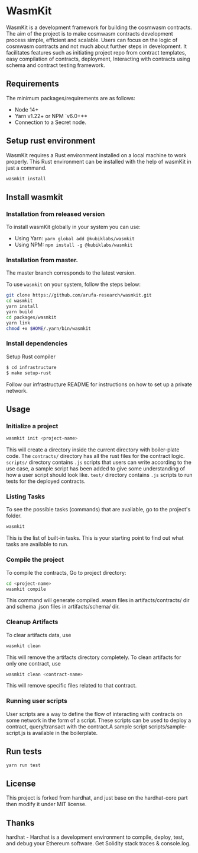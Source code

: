 # WasmKit

WasmKit is a development framework for building the cosmwasm contracts. The aim of the project is to make cosmwasm contracts development process simple, efficient and scalable. Users can focus on the logic of cosmwasm contracts and not much about further steps in development. It facilitates features such as initiating project repo from contract templates, easy compilation of contracts, deployment, Interacting with contracts using schema and contract testing framework.

## Requirements

The minimum packages/requirements are as follows:
 
- Node 14+
- Yarn v1.22+ or NPM `v6.0+**
- Connection to a Secret node. 

## Setup rust environment

WasmKit requires a Rust environment installed on a local machine to work properly. This Rust environment can be installed with the help of wasmKit in just a command.

```bash
wasmkit install
```

## Install wasmkit

### Installation from released version

To install wasmKit globally in your system you can use:
  - Using Yarn: `yarn global add @kubiklabs/wasmkit`
  - Using NPM: `npm install -g @kubiklabs/wasmkit`

### Installation from master.

The master branch corresponds to the latest version.

To use `wasmkit` on your system, follow the steps below:

```bash
git clone https://github.com/arufa-research/wasmkit.git
cd wasmkit
yarn install
yarn build
cd packages/wasmkit
yarn link
chmod +x $HOME/.yarn/bin/wasmkit
```

### Install dependencies

Setup Rust compiler

```bash
$ cd infrastructure
$ make setup-rust
```

Follow our infrastructure README for instructions on how to set up a private network.

## Usage

### Initialize a project

```bash
wasmkit init <project-name>
```

This will create a directory <project-name> inside the current directory with boiler-plate code. The `contracts/` directory has all the rust files for the contract logic. `scripts/` directory contains  `.js` scripts that users can write according to the use case, a sample script has been added to give some understanding of how a user script should look like. `test/` directory contains `.js` scripts to run tests for the deployed contracts.

### Listing Tasks

To see the possible tasks (commands) that are available, go to the project's folder. 

```bash
wasmkit
``` 

This is the list of built-in tasks. This is your starting point to find out what tasks are available to run.

### Compile the project

To compile the contracts, Go to project directory:

```bash
cd <project-name>
wasmkit compile
```

This command will generate compiled .wasm files in artifacts/contracts/ dir and schema .json files in artifacts/schema/ dir.

### Cleanup Artifacts

To clear artifacts data, use

```bash
wasmkit clean
``` 
This will remove the artifacts directory completely. To clean artifacts for only one contract, use

```bash
wasmkit clean <contract-name>
``` 
This will remove specific files related to that contract.


### Running user scripts

User scripts are a way to define the flow of interacting with contracts on some network in the form of a script. These scripts can be used to deploy a contract, query/transact with the contract.A sample script scripts/sample-script.js is available in the boilerplate.


## Run tests

```bash
yarn run test
```

## License

This project is forked from hardhat, and just base on the hardhat-core part then modify it under MIT license.

## Thanks

hardhat - Hardhat is a development environment to compile, deploy, test, and debug your Ethereum software. Get Solidity stack traces & console.log.
